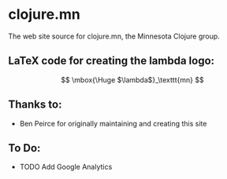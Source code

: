 # clojure.mn

The web site source for clojure.mn, the Minnesota Clojure group.

## LaTeX code for creating the lambda logo:
$$
\mbox{\Huge $\lambda$}_\texttt{mn}
$$

## Thanks to:
* Ben Peirce for originally maintaining and creating this site

## To Do:
* TODO Add Google Analytics
